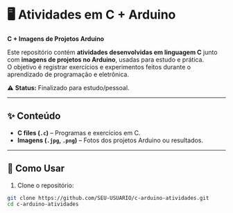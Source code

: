 # 🖥️ Atividades em C + Arduino
**C + Imagens de Projetos Arduino**

Este repositório contém **atividades desenvolvidas em linguagem C** junto com **imagens de projetos no Arduino**, usadas para estudo e prática.  
O objetivo é registrar exercícios e experimentos feitos durante o aprendizado de programação e eletrônica.

⚠️ **Status:** Finalizado para estudo/pessoal.

---

## ✨ Conteúdo
- **C files (`.c`)** – Programas e exercícios em C.  
- **Imagens (`.jpg`, `.png`)** – Fotos dos projetos Arduino ou resultados.  

---

## 🚀 Como Usar
1. Clone o repositório:
```bash
git clone https://github.com/SEU-USUARIO/c-arduino-atividades.git
cd c-arduino-atividades
